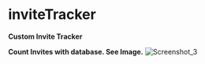 # inviteTracker
**Custom Invite Tracker**

**Count Invites with database. See Image.**
![Screenshot_3](https://user-images.githubusercontent.com/74133656/189538240-08dddfbb-69fa-485e-880c-7a25f029494e.png)
